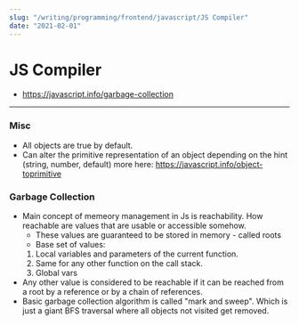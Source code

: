 ```yaml
---
slug: "/writing/programming/frontend/javascript/JS Compiler"
date: "2021-02-01"
---
```


# JS Compiler
* https://javascript.info/garbage-collection

----------------------------------------------------------------------

### Misc
* All objects are true by default.
* Can alter the primitive representation of an object depending on the hint (string, number, default) more here: https://javascript.info/object-toprimitive

### Garbage Collection
* Main concept of memeory management in Js is reachability. How reachable are values that are usable or accessible somehow. 
  * These values are guaranteed to be stored in memory - called roots
  * Base set of values:
  1. Local variables and parameters of the current function.
  2. Same for any other function on the call stack.
  3. Global vars
* Any other value is considered to be reachable if it can be reached from a root by a reference or by a chain of references. 
* Basic garbage collection algorithm is called "mark and sweep". Which is just a giant BFS traversal where all objects not visited get removed.


